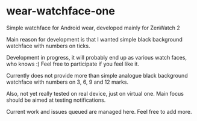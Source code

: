 # wear-watchface-one
Simple watchface for Android wear, developed mainly for ZenWatch 2

Main reason for development is that I wanted simple black background watchface with numbers on ticks.

Development in progress, it will probably end up as various watch faces, who knows :) Feel free to participate if you feel like it.

Currently does not provide more than simple analogue black background watchface with numbers on 3, 6, 9 and 12 marks.

Also, not yet really tested on real device, just on virtual one. Main focus should be aimed at testing notifications.

Current work and issues queued are managed here. Feel free to add more.